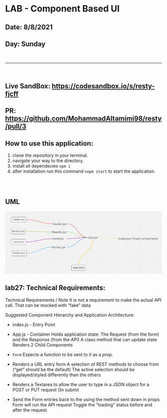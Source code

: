 # LAB - Component Based UI

## Date: 8/8/2021
## Day: Sunday
<br/>

---
<br/>

## Live SandBox: https://codesandbox.io/s/resty-fjcff

## PR: https://github.com/MohammadAltamimi98/resty/pull/3


## How to use this application:
1. clone the repository in your terminal.
2. navigate your way to the directory.
3. install all dependecies ` npm i `
4. after installation run this command `nopm start` to start the application.

<br/>
<br/>


## UML

![UML](./uml.png)


## lab27: Technical Requirements:

Technical Requirements / Note
It is not a requirement to make the actual API call. That can be mocked with “fake” data

Suggested Component Hierarchy and Application Architecture:

- index.js - Entry Point

- App.js - Container
Holds application state: The Request (from the form) and the Response (from the API)
A class method that can update state
Renders 2 Child Components

- `Form` Expects a function to be sent to it as a prop.

- Renders a URL entry form
A selection of REST methods to choose from (“get” should be the default)
The active selection should be displayed/styled differently than the others
- Renders a Textarea to allow the user to type in a JSON object for a POST or PUT request
On submit
- Send the Form entries back to the <App> using the method sent down in props
Form will run the API request
Toggle the “loading” status before and after the request.
